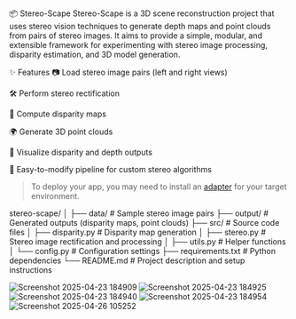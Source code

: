 📦 Stereo-Scape
Stereo-Scape is a 3D scene reconstruction project that uses stereo vision techniques to generate depth maps and point clouds from pairs of stereo images. It aims to provide a simple, modular, and extensible framework for experimenting with stereo image processing, disparity estimation, and 3D model generation.

✨ Features
📷 Load stereo image pairs (left and right views)

🛠️ Perform stereo rectification

📏 Compute disparity maps

🌍 Generate 3D point clouds

🎨 Visualize disparity and depth outputs

🔧 Easy-to-modify pipeline for custom stereo algorithms
> To deploy your app, you may need to install an [adapter](https://kit.svelte.dev/docs/adapters) for your target environment.

stereo-scape/
│
├── data/              # Sample stereo image pairs
├── output/            # Generated outputs (disparity maps, point clouds)
├── src/               # Source code files
│    ├── disparity.py  # Disparity map generation
│    ├── stereo.py     # Stereo image rectification and processing
│    ├── utils.py      # Helper functions
│    └── config.py     # Configuration settings
├── requirements.txt   # Python dependencies
└── README.md          # Project description and setup instructions

![Screenshot 2025-04-23 184909](https://github.com/user-attachments/assets/24ca6808-29bb-4a58-821c-16d866edab15)
![Screenshot 2025-04-23 184925](https://github.com/user-attachments/assets/475f1a27-5a23-4b5a-a358-a303e798a37c)
![Screenshot 2025-04-23 184940](https://github.com/user-attachments/assets/1670e493-40b6-4151-8519-6373775903e2)
![Screenshot 2025-04-23 184954](https://github.com/user-attachments/assets/30e066af-fa7d-456f-a23e-b79ff59b02b7)
![Screenshot 2025-04-26 105252](https://github.com/user-attachments/assets/66b78984-e266-45e7-91af-68f0603a8f8d)




